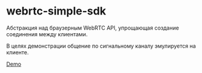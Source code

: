# webrtc-simple-sdk

Абстракция над браузерным WebRTC API, упрощающая создание соединения между клиентами.

В целях демонстрации общение по сигнальному каналу эмулируется на клиенте.

[Demo](https://nikolanalokin.github.io/webrtc-simple-sdk/)